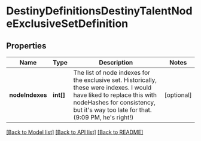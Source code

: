 # DestinyDefinitionsDestinyTalentNodeExclusiveSetDefinition

## Properties
Name | Type | Description | Notes
------------ | ------------- | ------------- | -------------
**nodeIndexes** | **int[]** | The list of node indexes for the exclusive set. Historically, these were indexes. I would have liked to replace this with nodeHashes for consistency, but it&#39;s way too late for that. (9:09 PM, he&#39;s right!) | [optional] 

[[Back to Model list]](../README.md#documentation-for-models) [[Back to API list]](../README.md#documentation-for-api-endpoints) [[Back to README]](../README.md)


